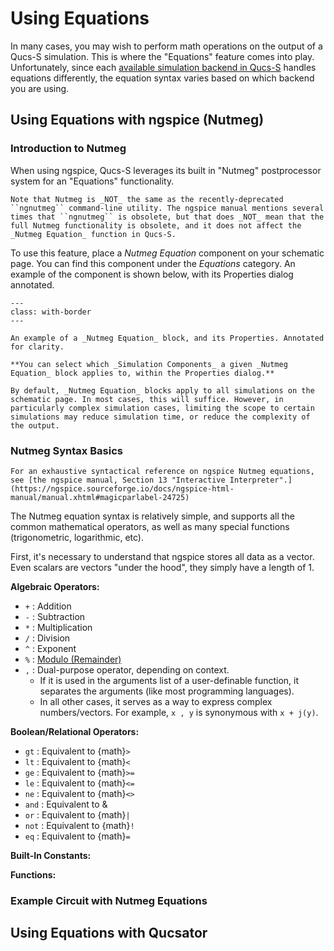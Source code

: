 # Using Equations

In many cases, you may wish to perform math operations on the output of a Qucs-S simulation. This is where the "Equations" feature comes into play. Unfortunately, since each [available simulation backend in Qucs-S](/overview/choosing-a-sim-backend) handles equations differently, the equation syntax varies based on which backend you are using.

## Using Equations with ngspice (Nutmeg)

### Introduction to Nutmeg

When using ngspice, Qucs-S leverages its built in "Nutmeg" postprocessor system for an "Equations" functionality.

```{warning}
Note that Nutmeg is _NOT_ the same as the recently-deprecated ``ngnutmeg`` command-line utility. The ngspice manual mentions several times that ``ngnutmeg`` is obsolete, but that does _NOT_ mean that the full Nutmeg functionality is obsolete, and it does not affect the _Nutmeg Equation_ function in Qucs-S.
```

To use this feature, place a _Nutmeg Equation_ component on your schematic page. You can find this component under the _Equations_ category. An example of the component is shown below, with its Properties dialog annotated.

```{figure} /overview/images/nutmeg-equations-properties-annotated.drawio.png
---
class: with-border
---

An example of a _Nutmeg Equation_ block, and its Properties. Annotated for clarity.
```

```{tip}
**You can select which _Simulation Components_ a given _Nutmeg Equation_ block applies to, within the Properties dialog.**

By default, _Nutmeg Equation_ blocks apply to all simulations on the schematic page. In most cases, this will suffice. However, in particularly complex simulation cases, limiting the scope to certain simulations may reduce simulation time, or reduce the complexity of the output.
```

### Nutmeg Syntax Basics

```{tip}
For an exhaustive syntactical reference on ngspice Nutmeg equations, see [the ngspice manual, Section 13 "Interactive Interpreter".](https://ngspice.sourceforge.io/docs/ngspice-html-manual/manual.xhtml#magicparlabel-24725)
```

The Nutmeg equation syntax is relatively simple, and supports all the common mathematical operators, as well as many special functions (trigonometric, logarithmic, etc).

First, it's necessary to understand that ngspice stores all data as a vector. Even scalars are vectors "under the hood", they simply have a length of 1.

**Algebraic Operators:**
* ``+`` : Addition
* ``-`` : Subtraction
* ``*`` : Multiplication
* ``/`` : Division
* ``^`` : Exponent
* ``%`` : [Modulo (Remainder)](https://en.wikipedia.org/wiki/Modulo)
* ``,`` : Dual-purpose operator, depending on context.
  * If it is used in the arguments list of a user-definable function, it separates the arguments (like most programming languages).
  * In all other cases, it serves as a way to express complex numbers/vectors. For example, ``x , y`` is synonymous with ``x + j(y)``.

**Boolean/Relational Operators:**
* ``gt`` : Equivalent to {math}`>`
* ``lt`` : Equivalent to {math}`<`
* ``ge`` : Equivalent to {math}`>=`
* ``le`` : Equivalent to {math}`<=`
* ``ne`` : Equivalent to {math}`<>`
* ``and`` : Equivalent to &
* ``or`` : Equivalent to {math}`|`
* ``not`` : Equivalent to {math}`!`
* ``eq`` : Equivalent to {math}`=`

**Built-In Constants:**

**Functions:**


### Example Circuit with Nutmeg Equations

## Using Equations with Qucsator
